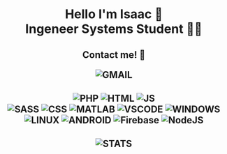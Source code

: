 <h1 align="center">Hello I'm Isaac 👋
<br>Ingeneer Systems Student 👨‍🎓
</h1>



  
  <h2 class="contact" align="center"> <p>Contact me! 📱</p>
  
  
  ![GMAIL](https://img.shields.io/badge/Gmail-D14836?&style=for-the-badge&logo=gmail&logoColor=white&link=mailto:cuautled.isaac@gmail.com)
<!--  ![WHATSAPP](https://img.shields.io/badge/WhatsApp-25D366?style=for-the-badge&logo=whatsapp&logoColor=white&link=https://wa.me/525629736547) --> 
    
  </h2>

<h2 align="center">
  
![PHP](https://img.shields.io/badge/PHP-777BB4?style=for-the-badge&logo=php&logoColor=white) 
![HTML](https://img.shields.io/badge/HTML5-E34F26?style=for-the-badge&logo=html5&logoColor=white) 
![JS](https://img.shields.io/badge/JavaScript-323330?style=for-the-badge&logo=javascript&logoColor=F7DF1E)  
![SASS](https://img.shields.io/badge/Sass-CC6699?style=for-the-badge&logo=sass&logoColor=white) 
![CSS](https://img.shields.io/badge/CSS3-1572B6?style=for-the-badge&logo=css3&logoColor=white) 
![MATLAB](https://img.shields.io/static/v1?label&=&message=MATLAB&color=orange&style=for-the-badge) 
![VSCODE](https://img.shields.io/badge/Visual_Studio_Code-0078D4?style=for-the-badge&logo=visual%20studio%20code&logoColor=white) 
![WINDOWS](https://img.shields.io/badge/Windows-0078D6?style=for-the-badge&logo=windows&logoColor=white) 
![LINUX](https://img.shields.io/badge/Linux-FCC624?style=for-the-badge&logo=linux&logoColor=black) 
![ANDROID](https://img.shields.io/badge/Android-3DDC84?style=for-the-badge&logo=android&logoColor=white)
![Firebase](https://img.shields.io/badge/firebase-%23039BE5.svg?style=for-the-badge&logo=firebase)
![NodeJS](https://img.shields.io/badge/node.js-6DA55F?style=for-the-badge&logo=node.js&logoColor=white)

</h2>


<h2 align="center"> 

![STATS](https://github-readme-stats.vercel.app/api/top-langs/?username=IsaacCuautle&theme=blue-green) 

</h2>

